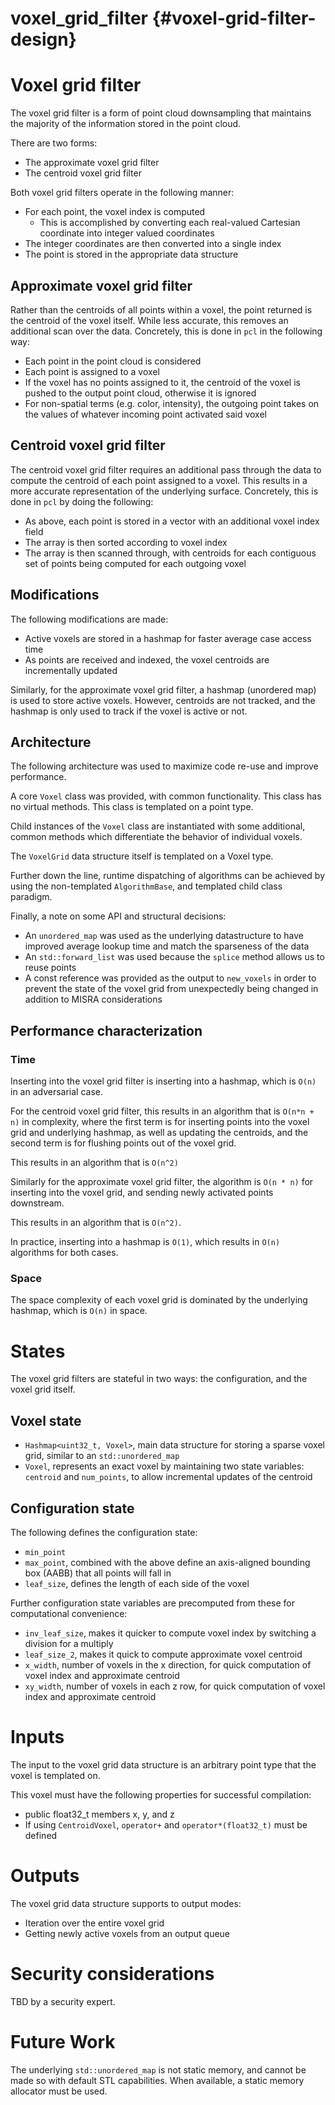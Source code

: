 voxel_grid_filter {#voxel-grid-filter-design}
=================


# Voxel grid filter

The voxel grid filter is a form of point cloud downsampling that maintains the
majority of the information stored in the point cloud.

There are two forms:

- The approximate voxel grid filter
- The centroid voxel grid filter

Both voxel grid filters operate in the following manner:

- For each point, the voxel index is computed
    - This is accomplished by converting each real-valued Cartesian coordinate into
integer valued coordinates
- The integer coordinates are then converted into a single index
- The point is stored in the appropriate data structure


## Approximate voxel grid filter

Rather than the centroids of all points within a voxel, the point returned is
the centroid of the voxel itself. While less accurate, this removes an
additional scan over the data. Concretely, this is done in `pcl` in the
following way:

- Each point in the point cloud is considered
- Each point is assigned to a voxel
- If the voxel has no points assigned to it, the centroid of the voxel is pushed
to the output point cloud, otherwise it is ignored
- For non-spatial terms (e.g. color, intensity), the outgoing point takes on the
values of whatever incoming point activated said voxel


## Centroid voxel grid filter

The centroid voxel grid filter requires an additional pass through the data to
compute the centroid of each point assigned to a voxel. This results in a more
accurate representation of the underlying surface. Concretely, this is done in
`pcl` by doing the following:

- As above, each point is stored in a vector with an additional voxel index
field
- The array is then sorted according to voxel index
- The array is then scanned through, with centroids for each contiguous set of
points being computed for each outgoing voxel

## Modifications

The following modifications are made:

- Active voxels are stored in a hashmap for faster average case access time
- As points are received and indexed, the voxel centroids are incrementally
updated

Similarly, for the approximate voxel grid filter, a hashmap (unordered map) is
used to store active voxels. However, centroids are not tracked, and the hashmap
is only used to track if the voxel is active or not.

## Architecture

The following architecture was used to maximize code re-use and improve performance.

A core `Voxel` class was provided, with common functionality. This class has no virtual
methods. This class is templated on a point type.

Child instances of the `Voxel` class are instantiated with some additional, common methods
which differentiate the behavior of individual voxels.

The `VoxelGrid` data structure itself is templated on a Voxel type.

Further down the line, runtime dispatching of algorithms can be achieved by using the non-templated
`AlgorithmBase`, and templated child class paradigm.


Finally, a note on some API and structural decisions:

- An `unordered_map` was used as the underlying datastructure to have improved average lookup time
and match the sparseness of the data
- An `std::forward_list` was used because the `splice` method allows us to reuse points
- A const reference was provided as the output to `new_voxels` in order to prevent the state of the
voxel grid from unexpectedly being changed in addition to MISRA considerations


## Performance characterization

### Time

Inserting into the voxel grid filter is inserting into a hashmap, which is
`O(n)` in an adversarial case.

For the centroid voxel grid filter, this results in an algorithm that is
`O(n*n + n)` in complexity, where the first term is for inserting points into
the voxel grid and underlying hashmap, as well as updating the centroids,
and the second term is for flushing points out of the voxel grid.

This results in an algorithm that is `O(n^2)`

Similarly for the approximate voxel grid filter, the algorithm is `O(n * n)`
for inserting into the voxel grid, and sending newly activated points downstream.

This results in an algorithm that is `O(n^2)`.

In practice, inserting into a hashmap is `O(1)`, which results in `O(n)`
algorithms for both cases.

### Space

The space complexity of each voxel grid is dominated by the underlying hashmap,
which is `O(n)` in space.


# States

The voxel grid filters are stateful in two ways: the configuration, and the
voxel grid itself.


## Voxel state

- `Hashmap<uint32_t, Voxel>`, main data structure for storing a sparse voxel
grid, similar to an `std::unordered_map`
- `Voxel`, represents an exact voxel by maintaining two state variables:
`centroid` and `num_points`, to allow incremental updates of the centroid


## Configuration state

The following defines the configuration state:
- `min_point`
- `max_point`, combined with the above define an axis-aligned bounding box
(AABB) that all points will fall in
- `leaf_size`, defines the length of each side of the voxel

Further configuration state variables are precomputed from these for
computational convenience:
- `inv_leaf_size`, makes it quicker to compute voxel index by switching a
division for a multiply
- `leaf_size_2`, makes it quick to compute approximate voxel centroid
- `x_width`, number of voxels in the x direction, for quick computation of voxel
index and approximate centroid
- `xy_width`, number of voxels in each z row, for quick computation of voxel
index and approximate centroid


# Inputs

The input to the voxel grid data structure is an arbitrary point type that the voxel is
templated on.

This voxel must have the following properties for successful compilation:
- public float32_t members x, y, and z
- If using `CentroidVoxel`, `operator+` and `operator*(float32_t)` must be defined

# Outputs

The voxel grid data structure supports to output modes:

- Iteration over the entire voxel grid
- Getting newly active voxels from an output queue

# Security considerations

TBD by a security expert.

# Future Work

The underlying `std::unordered_map` is not static memory, and cannot be made so with default STL
capabilities. When available, a static memory allocator must be used.
